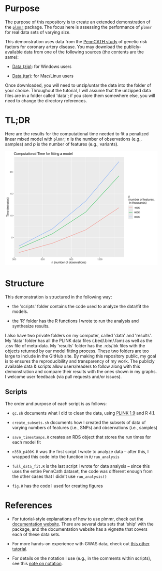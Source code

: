 # Purpose

The purpose of this repository is to create an extended demonstration of the [`plmmr`](https://github.com/pbreheny/plmmr) package. The focus here is assessing the performance of `plmmr` for real data sets of varying size.

This demonstration uses data from the [PennCATH study](https://pubmed.ncbi.nlm.nih.gov/21239051/) of genetic risk factors for coronary artery disease. You may download the publicly-available data from one of the following sources (the contents are the same):

-   [Data (zip)](https://d1ypx1ckp5bo16.cloudfront.net/penncath/penncath.zip): for Windows users

-   [Data (tar)](https://d1ypx1ckp5bo16.cloudfront.net/penncath/penncath.tar.gz): for Mac/Linux users

Once downloaded, you will need to unzip/untar the data into the folder of your choice. Throughout the tutorial, I will assume that the unzipped data files are in a folder called 'data'; if you store them somewhere else, you will need to change the directory references.

# TL;DR

Here are the results for the computational time needed to fit a penalized linear mixed model with `plmmr`; $n$ is the number of observations (e.g., samples) and $p$ is the number of features (e.g., variants). 

![](figures/fit_time.png)

# Structure

This demonstration is structured in the following way:

-   the 'scripts' folder contains the code used to analyze the data/fit the models.

-   the 'R' folder has the R functions I wrote to run the analysis and synthesize results.

I also have two private folders on my computer, called 'data' and 'results'. My 'data' folder has all the PLINK data files (.bed/.bim/.fam) as well as the .csv file of meta-data. My 'results' folder has the .rds/.bk files with the objects returned by our model fitting process. These two folders are too large to include in the GitHub site. By making this repository public, my goal is to ensures the reproducibility and transparency of my work. The publicly available data & scripts allow users/readers to follow along with this demonstration and compare their results with the ones shown in my graphs. I welcome user feedback (via pull requests and/or issues).

## Scripts

The order and purpose of each script is as follows:

-   `qc.sh` documents what I did to clean the data, using [PLINK 1.9](https://www.cog-genomics.org/plink/1.9/) and R 4.1.

-   `create_subsets.sh` documents how I created the subsets of data of varying numbers of features (i.e., SNPs) and observations (i.e., samples)

-   `save_timestamps.R` creates an RDS object that stores the run times for each model fit

-   `n350_p400K.R` was the first script I wrote to analyze data – after this, I wrapped this code into the function in `R/run_analysis`

-   `full_data_fit.R` is the last script I wrote for data analysis – since this uses the entire PennCath dataset, the code was different enough from the other cases that I didn't use `run_analysis()`

-   `fig.R` has the code I used for creating figures

# References

-   For tutorial-style explanations of how to use plmmr, check out the [documentation website](https://pbreheny.github.io/plmmr/articles/getting-started.html#data-input-types). There are several data sets that 'ship' with the package, and the documentation website has a vignette that covers each of these data sets.

-   For more hands-on experience with GWAS data, check out [this other tutorial](https://pbreheny.github.io/adv-gwas-tutorial/index.html).

-   For details on the notation I use (e.g., in the comments within scripts), see this [note on notation](https://pbreheny.github.io/plmmr/articles/notation.html).
